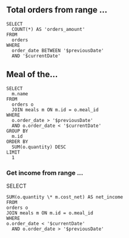 ## Total orders from range ...

```
SELECT
  COUNT(*) AS 'orders_amount'
FROM
  orders
WHERE
  order_date BETWEEN '$previousDate'
  AND '$currentDate'
```

## Meal of the...

```
SELECT
  m.name
FROM
  orders o
  JOIN meals m ON m.id = o.meal_id
WHERE
  o.order_date > '$previousDate'
  AND o.order_date < '$currentDate'
GROUP BY
  m.id
ORDER BY
  SUM(o.quantity) DESC
LIMIT
  1
```

### Get income from range ...

SELECT

```
SUM(o.quantity \* m.cost_net) AS net_income
FROM
orders o
JOIN meals m ON m.id = o.meal_id
WHERE
o.order_date < '$currentDate'
  AND o.order_date > '$previousDate'
```
